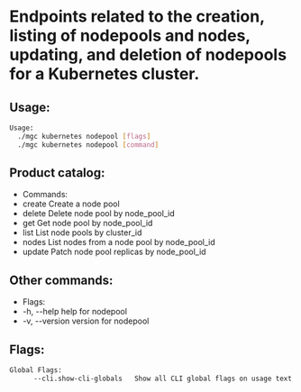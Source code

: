 # Endpoints related to the creation, listing of nodepools and nodes, updating, and deletion of nodepools for a Kubernetes cluster.

## Usage:
```bash
Usage:
  ./mgc kubernetes nodepool [flags]
  ./mgc kubernetes nodepool [command]
```

## Product catalog:
- Commands:
- create      Create a node pool
- delete      Delete node pool by node_pool_id
- get         Get node pool by node_pool_id
- list        List node pools by cluster_id
- nodes       List nodes from a node pool by node_pool_id
- update      Patch node pool replicas by node_pool_id

## Other commands:
- Flags:
- -h, --help      help for nodepool
- -v, --version   version for nodepool

## Flags:
```bash
Global Flags:
      --cli.show-cli-globals   Show all CLI global flags on usage text
```

